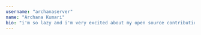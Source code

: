 ```yaml
---
username: "archanaserver"
name: "Archana Kumari"
bio: "i'm so lazy and i'm very excited about my open source contribution :)"
---
```

